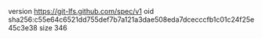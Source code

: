 version https://git-lfs.github.com/spec/v1
oid sha256:c55e64c6521dd755def7b7a121a3dae508eda7dcecccfb1c01c24f25e45c3e38
size 346
